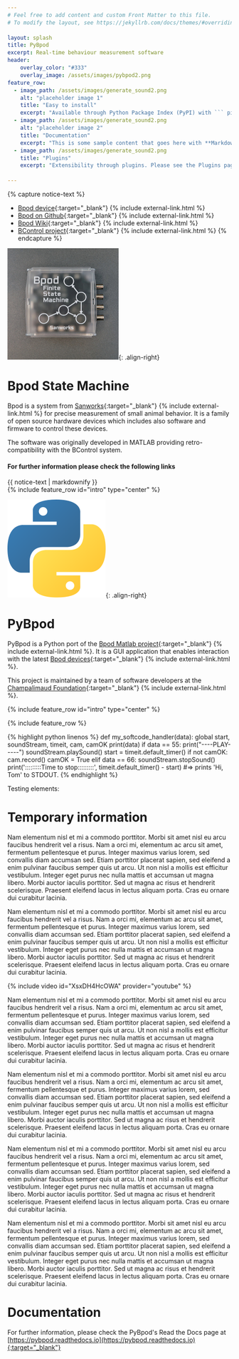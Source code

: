 ```yaml
---
# Feel free to add content and custom Front Matter to this file.
# To modify the layout, see https://jekyllrb.com/docs/themes/#overriding-theme-defaults

layout: splash
title: PyBpod
excerpt: Real-time behaviour measurement software
header:
    overlay_color: "#333"
    overlay_image: /assets/images/pybpod2.png
feature_row:
  - image_path: /assets/images/generate_sound2.png
    alt: "placeholder image 1"
    title: "Easy to install"
    excerpt: "Available through Python Package Index (PyPI) with ``` pip install pybpod ``` \n\nMore detailed installation instructions on the _Installing and Updating_ section of the documentation."
  - image_path: /assets/images/generate_sound2.png
    alt: "placeholder image 2"
    title: "Documentation"
    excerpt: "This is some sample content that goes here with **Markdown** formatting."
  - image_path: /assets/images/generate_sound2.png
    title: "Plugins"
    excerpt: "Extensibility through plugins. Please see the Plugins page for a list of available plugins.\n\nInstructions to guide you to start developing your own plugins are available in the documentation"

---
```

{% capture notice-text %}
* [Bpod device](https://sanworks.io/shop/viewproduct?productID=1024){:target="_blank"} {% include external-link.html %}
* [Bpod on Github](https://github.com/sanworks/Bpod){:target="_blank"} {% include external-link.html %}
* [Bpod Wiki](https://sites.google.com/site/bpoddocumentation/){:target="_blank"} {% include external-link.html %}
* [BControl project](http://brodywiki.princeton.edu/bcontrol/index.php/Main_Page/){:target="_blank"} {% include external-link.html %}
{% endcapture %}

![bpod state machine](/assets/images/bpod.jpg){: .align-right}
# Bpod State Machine #
Bpod is a system from [Sanworks](https://sanworks.io){:target="_blank"} {% include external-link.html %} for precise measurement of small animal behavior. It is a family of open source hardware devices which includes also software and firmware to control these devices. 

The software was originally developed in MATLAB providing retro-compatibility with the BControl system.

<div class="notice--info">
  <h4>For further information please check the following links</h4>
  {{ notice-text | markdownify }}
</div>
{% include feature_row id="intro" type="center" %}

![Python logo](/assets/images/Python-logo-notext.svg){: .align-right}
# PyBpod #
PyBpod is a Python port of the [Bpod Matlab project](https://github.com/sanworks/Bpod>){:target="_blank"} {% include external-link.html %}. It is a GUI application that enables interaction with the latest [Bpod devices](https://sanworks.io/shop/products.php?productFamily=bpod){:target="_blank"} {% include external-link.html %}.

This project is maintained by a team of software developers at the [Champalimaud Foundation](http://research.fchampalimaud.org){:target="_blank"} {% include external-link.html %}.

<!-- <i class="fa fa-camera-retro fa-5x"></i>  <i class="fa fa-book fa-5x"></i> 

wee

![python-logo](/assets/images/Python-logo-notext.svg) <i class="fab fa-python fa-5x"></i> 

weeeee -->

{% include feature_row id="intro" type="center" %}

{% include feature_row %}


{% highlight python linenos %}
def my_softcode_handler(data):
    global start, soundStream, timeit, cam, camOK
    print(data)
    if data == 55:
        print("----PLAY-----")
        soundStream.playSound()
        start = timeit.default_timer()
        if not camOK:
            cam.record()
            camOK = True
    elif data == 66:
        soundStream.stopSound()
        print(':::::::::Time to stop:::::::::', timeit.default_timer() - start)
#=> prints 'Hi, Tom' to STDOUT.
{% endhighlight %}


Testing elements:

# Temporary information #
Nam elementum nisl et mi a commodo porttitor. Morbi sit amet nisl eu arcu faucibus hendrerit vel a risus. Nam a orci mi, elementum ac arcu sit amet, fermentum pellentesque et purus. Integer maximus varius lorem, sed convallis diam accumsan sed. Etiam porttitor placerat sapien, sed eleifend a enim pulvinar faucibus semper quis ut arcu. Ut non nisl a mollis est efficitur vestibulum. Integer eget purus nec nulla mattis et accumsan ut magna libero. Morbi auctor iaculis porttitor. Sed ut magna ac risus et hendrerit scelerisque. Praesent eleifend lacus in lectus aliquam porta. Cras eu ornare dui curabitur lacinia.

Nam elementum nisl et mi a commodo porttitor. Morbi sit amet nisl eu arcu faucibus hendrerit vel a risus. Nam a orci mi, elementum ac arcu sit amet, fermentum pellentesque et purus. Integer maximus varius lorem, sed convallis diam accumsan sed. Etiam porttitor placerat sapien, sed eleifend a enim pulvinar faucibus semper quis ut arcu. Ut non nisl a mollis est efficitur vestibulum. Integer eget purus nec nulla mattis et accumsan ut magna libero. Morbi auctor iaculis porttitor. Sed ut magna ac risus et hendrerit scelerisque. Praesent eleifend lacus in lectus aliquam porta. Cras eu ornare dui curabitur lacinia.

{% include video id="XsxDH4HcOWA" provider="youtube" %}

Nam elementum nisl et mi a commodo porttitor. Morbi sit amet nisl eu arcu faucibus hendrerit vel a risus. Nam a orci mi, elementum ac arcu sit amet, fermentum pellentesque et purus. Integer maximus varius lorem, sed convallis diam accumsan sed. Etiam porttitor placerat sapien, sed eleifend a enim pulvinar faucibus semper quis ut arcu. Ut non nisl a mollis est efficitur vestibulum. Integer eget purus nec nulla mattis et accumsan ut magna libero. Morbi auctor iaculis porttitor. Sed ut magna ac risus et hendrerit scelerisque. Praesent eleifend lacus in lectus aliquam porta. Cras eu ornare dui curabitur lacinia.

Nam elementum nisl et mi a commodo porttitor. Morbi sit amet nisl eu arcu faucibus hendrerit vel a risus. Nam a orci mi, elementum ac arcu sit amet, fermentum pellentesque et purus. Integer maximus varius lorem, sed convallis diam accumsan sed. Etiam porttitor placerat sapien, sed eleifend a enim pulvinar faucibus semper quis ut arcu. Ut non nisl a mollis est efficitur vestibulum. Integer eget purus nec nulla mattis et accumsan ut magna libero. Morbi auctor iaculis porttitor. Sed ut magna ac risus et hendrerit scelerisque. Praesent eleifend lacus in lectus aliquam porta. Cras eu ornare dui curabitur lacinia.

Nam elementum nisl et mi a commodo porttitor. Morbi sit amet nisl eu arcu faucibus hendrerit vel a risus. Nam a orci mi, elementum ac arcu sit amet, fermentum pellentesque et purus. Integer maximus varius lorem, sed convallis diam accumsan sed. Etiam porttitor placerat sapien, sed eleifend a enim pulvinar faucibus semper quis ut arcu. Ut non nisl a mollis est efficitur vestibulum. Integer eget purus nec nulla mattis et accumsan ut magna libero. Morbi auctor iaculis porttitor. Sed ut magna ac risus et hendrerit scelerisque. Praesent eleifend lacus in lectus aliquam porta. Cras eu ornare dui curabitur lacinia.

Nam elementum nisl et mi a commodo porttitor. Morbi sit amet nisl eu arcu faucibus hendrerit vel a risus. Nam a orci mi, elementum ac arcu sit amet, fermentum pellentesque et purus. Integer maximus varius lorem, sed convallis diam accumsan sed. Etiam porttitor placerat sapien, sed eleifend a enim pulvinar faucibus semper quis ut arcu. Ut non nisl a mollis est efficitur vestibulum. Integer eget purus nec nulla mattis et accumsan ut magna libero. Morbi auctor iaculis porttitor. Sed ut magna ac risus et hendrerit scelerisque. Praesent eleifend lacus in lectus aliquam porta. Cras eu ornare dui curabitur lacinia.


# Documentation #
For further information, please check the PyBpod's Read the Docs page at [https://pybpod.readthedocs.io](https://pybpod.readthedocs.io){:target="_blank"} 
